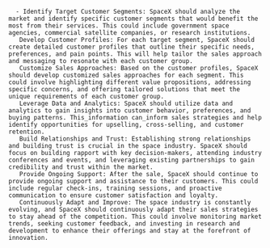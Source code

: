       - Identify Target Customer Segments: SpaceX should analyze the market and identify specific customer segments that would benefit the most from their services. This could include government space agencies, commercial satellite companies, or research institutions.
       Develop Customer Profiles: For each target segment, SpaceX should create detailed customer profiles that outline their specific needs, preferences, and pain points. This will help tailor the sales approach and messaging to resonate with each customer group.
       Customize Sales Approaches: Based on the customer profiles, SpaceX should develop customized sales approaches for each segment. This could involve highlighting different value propositions, addressing specific concerns, and offering tailored solutions that meet the unique requirements of each customer group.
       Leverage Data and Analytics: SpaceX should utilize data and analytics to gain insights into customer behavior, preferences, and buying patterns. This_information can_inform sales strategies and help identify opportunities for upselling, cross-selling, and customer retention.
       Build Relationships and Trust: Establishing strong relationships and building trust is crucial in the space industry. SpaceX should focus on building rapport with key decision-makers, attending industry conferences and events, and leveraging existing partnerships to gain credibility and trust within the market.
       Provide Ongoing Support: After the sale, SpaceX should continue to provide ongoing support and assistance to their customers. This could include regular check-ins, training sessions, and proactive communication to ensure customer satisfaction and loyalty.
       Continuously Adapt and Improve: The space industry is constantly evolving, and SpaceX should continuously adapt their sales strategies to stay ahead of the competition. This could involve monitoring market trends, seeking customer feedback, and investing in research and development to enhance their offerings and stay at the forefront of innovation.

